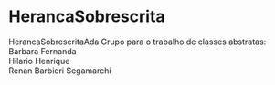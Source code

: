 # HerancaSobrescrita

HerancaSobrescritaAda
Grupo para o trabalho de classes abstratas:<br>
Barbara Fernanda<br>
Hilario Henrique<br>
Renan Barbieri Segamarchi
